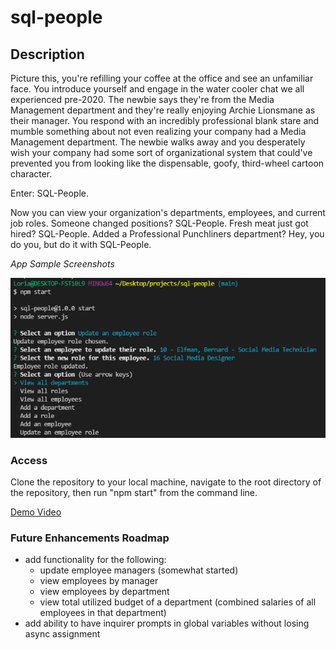 # sql-people

## Description
Picture this, you're refilling your coffee at the office and see an unfamiliar face. You introduce yourself and engage in the water cooler chat we all experienced pre-2020. The newbie says they're from the Media Management department and they're really enjoying Archie Lionsmane as their manager. You respond with an incredibly professional blank stare and mumble something about not even realizing your company had a Media Management department. The newbie walks away and you desperately wish your company had some sort of organizational system that could've prevented you from looking like the dispensable, goofy, third-wheel cartoon character.

Enter: SQL-People.

Now you can view your organization's departments, employees, and current job roles. Someone changed positions? SQL-People. Fresh meat just got hired? SQL-People. Added a Professional Punchliners department? Hey, you do you, but do it with SQL-People.

_App Sample Screenshots_

![SQL People Sample](./assets/images/employee-tracker-sample-screenshot.png)


### Access

Clone the repository to your local machine, navigate to the root directory of the repository, then run "npm start" from the command line.

[Demo Video](https://watch.screencastify.com/v/zM8YwplMP16uq4TacMEL)

### Future Enhancements Roadmap

* add functionality for the following:
  - update employee managers (somewhat started)
  - view employees by manager
  - view employees by department
  - view total utilized budget of a department (combined salaries of all employees in that department)
* add ability to have inquirer prompts in global variables without losing async assignment

